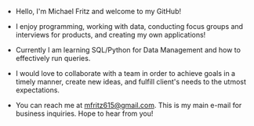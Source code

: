 - Hello, I'm Michael Fritz and welcome to my GitHub!

- I enjoy programming, working with data, conducting focus groups and interviews for products, and creating my own applications!

- Currently I am learning SQL/Python for Data Management and how to effectively run queries.

- I would love to collaborate with a team in order to achieve goals in a timely manner, create new ideas, and fulfill client's needs to the utmost expectations. 

- You can reach me at mfritz615@gmail.com. This is my main e-mail for business inquiries. Hope to hear from you! 
